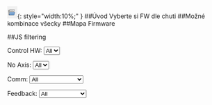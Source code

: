 ![FW logo](../../../../source/img/icoLoad.png){: style="width:10%;" }
##Úvod
Vyberte si FW dle chuti
##Možné kombinace
všecky
##Mapa Firmware

<!--Office 365 table (login required)
<iframe width="700" height="850" frameborder="0" scrolling="no" src="https://tgdcz-my.sharepoint.com/personal/puczok_tgdrives_cz/_layouts/15/Doc.aspx?sourcedoc={0de87665-2f1c-4ce3-b1b4-cb91b06ba7bd}&action=embedview&wdAllowInteractivity=False&Item='FWmap'!A1%3AE37&wdInConfigurator=True&wdInConfigurator=True"></iframe>


<iframe width="700" height="1000" frameborder="0" scrolling="no" src="https://docs.google.com/spreadsheets/d/e/2PACX-1vRUP3JTuTrqm0LBUBqgM4X-KZXVA5KUPMZc72GPN_kC452TMLmDAt_H2FRl_ocReXk1ZogAalQpOWrF/pubhtml?gid=0&amp;single=true&amp;widget=true&amp;headers=true"></iframe>
-->

##JS filtering
<div id="filters">
  <label for="filter-controlHW">Control HW:</label>
  <select id="filter-controlHW">
    <option value="">All</option>
    <option value="4">4</option>
    <option value="5">5</option>
    <!-- Add more options as needed -->
  </select>

  <label for="filter-NoAxis">No Axis:</label>
  <select id="filter-NoAxis">
    <option value="">All</option>
    <option value="S">S</option>
    <option value="D">D</option>
  </select>

  <label for="filter-Comm">Comm:</label>
  <select id="filter-Comm">
    <option value="">All</option>
    <option value="EtherCAT">EtherCAT</option>
    <option value="Profinet">Profinet</option>
    <option value="CoE + CANOpen">CoE + CANOpen</option>
  </select>

  <label for="filter-FB">Feedback:</label>
  <select id="filter-FB">
    <option value="">All</option>
    <option value="Hiperface DSL">Hiperface DSL</option>
    <option value="Endat 2.2">Endat 2.2</option>
	<option value="Biss C, SSI">Biss C, SSI</option>
  </select>
</div>

<div id="firmware-list"></div>

